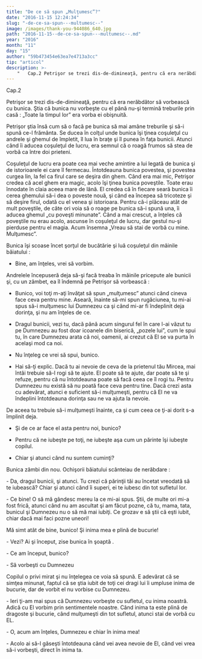 ```yaml
---
title: "De ce să spun „Mulţumesc”?"
date: "2016-11-15 12:24:34"
slug: "-de-ce-sa-spun---multumesc--"
image: /images/thank-you-944086_640.jpg
path: "2016-11-15--de-ce-sa-spun---multumesc--.md"
year: "2016"
month: "11"
day: "15"
author: "59b473454e63ea7e4713a3cc"
tip: "articol"
description: >-
    "   Cap.2 Petrişor se trezi dis-de-dimineaţă, pentru că era nerăbdător să vorbească cu bunica.  Ştia că bunica nu vorbeşte cu el până nu-şi termină treburile prin casă   „Toate la timpul lor” era vorb"
---
```

<div class="kg-card-markdown"><p dir="ltr">   Cap.2</p>
<p dir="ltr"> Petrişor se trezi dis-de-dimineaţă, pentru că era nerăbdător să vorbească cu bunica.  Ştia că bunica nu vorbeşte cu el până nu-şi termină treburile prin casă : „Toate la timpul lor” era vorba ei obişnuită.</p>
<p dir="ltr">    Petrişor ştia însă cum să o facă pe bunica să mai amâne treburile şi să-i spună ce-l frământa. Se ducea în colţul unde bunica îşi ţinea coşuleţul cu andrele şi ghemul de împletit, îl lua în braţe şi îl punea în faţa bunicii. Atunci când îi aducea coşuleţul de lucru, era semnul că o roagă frumos să stea de vorbă ca între doi  prieteni.</p>
<p dir="ltr">Coşuleţul de lucru era poate cea mai veche amintire a lui legată de bunica şi de istorioarele ei care îl fermecau. Întotdeauna bunica povestea, şi povestea curgea lin, la fel ca firul care se deşira din ghem. Când era mai mic,  Petrişor credea că acel ghem era magic, acolo îşi ţinea bunica poveştile. Toate erau înnodate în claia aceea mare de lână. El credea că în fiecare seară bunica îi cerea ghemului să-i dea o poveste nouă, şi când ea începea să tricoteze şi să deşire firul, odată cu el venea şi istorioara. Pentru că-i plăceau atât de mult poveştile, de câte ori voia să o roage pe bunica să-i spună una,  îi aducea ghemul „cu poveşti minunate”. Când a mai crescut, a înţeles că poveştile nu erau acolo, ascunse în coşuleţul de lucru, dar gestul nu-şi pierduse pentru el magia. Acum însemna     „Vreau să stai de vorbă cu mine. Mulţumesc”.</p>
<p dir="ltr">    Bunica îşi scoase încet şorţul de bucătărie şi luă coşuleţul din mâinile băiatului :</p>
<ul><li dir="ltr">
<p dir="ltr">Bine, am înţeles, vrei să vorbim.</p>
</li>
</ul><p dir="ltr">Andrelele începuseră deja să-şi facă treaba în mâinile pricepute ale bunicii şi, cu un zâmbet, ea îl îndemnă pe Petrişor să vorbească :</p>
<ul><li dir="ltr">
<p dir="ltr">Bunico, voi toţi m-aţi învăţat să spun „mulţumesc” atunci când cineva face ceva pentru mine. Aseară, înainte să-mi spun rugăciunea, tu mi-ai spus să-i mulţumesc lui Dumnezeu ca şi când mi-ar fi îndeplinit deja dorinţa, şi nu am înţeles de ce.</p>
</li>
<li dir="ltr">
<p dir="ltr">Dragul bunicii, vezi tu, dacă până acum singurul fel în care l-ai văzut tu pe  Dumnezeu au fost doar icoanele din biserică, „pozele lui”, cum le spui tu,  în care Dumnezeu arata că noi, oamenii, ai crezut că El se va purta în acelaşi mod ca noi.</p>
</li>
<li dir="ltr">
<p dir="ltr">Nu înţeleg ce vrei să spui, bunico.</p>
</li>
<li dir="ltr">
<p dir="ltr">Hai să-ţi explic. Dacă tu ai nevoie de ceva de la prietenul tău  Mircea, mai întâi trebuie să-l rogi să te ajute. El poate să te ajute, dar poate să te şi refuze, pentru că nu întotdeauna poate să facă ceea  ce îl rogi tu. Pentru Dumnezeu nu există să nu poată face ceva pentru tine. Dacă crezi  asta cu adevărat, atunci e suficient să-i mulţumeşti, pentru că El ne va îndeplini întotdeauna dorinţa sau ne va ajuta la nevoie.</p>
</li>
</ul><p dir="ltr">De aceea tu trebuie să-i mulţumeşti înainte, ca şi cum ceea ce ţi-ai dorit s-a împlinit deja.</p>
<ul><li dir="ltr">
<p dir="ltr">Şi de ce ar face el asta pentru noi, bunico?</p>
</li>
<li dir="ltr">
<p dir="ltr">Pentru că ne iubeşte pe toţi, ne iubeşte aşa cum un părinte îşi iubeşte copilul.</p>
</li>
<li dir="ltr">
<p dir="ltr">Chiar şi atunci când nu suntem cuminţi?</p>
</li>
</ul><p dir="ltr">Bunica zâmbi din nou. Ochişorii băiatului scânteiau de nerăbdare :</p>
<p dir="ltr">- Da, dragul bunicii, şi atunci. Tu crezi că părinţii tăi au încetat vreodată să te iubească? Chiar şi atunci când îi superi, ei te iubesc din tot sufletul lor.</p>
<p dir="ltr">     - Ce bine! O să mă gândesc mereu la ce mi-ai spus. Ştii, de multe ori mi-a fost frică, atunci când nu am ascultat şi am făcut pozne, că tu, mama, tata, bunicul şi Dumnezeu nu o să mă mai iubiţi. Ce grozav  e să ştii că eşti iubit, chiar dacă mai faci pozne uneori!</p>
<p dir="ltr">Mă simt atât de bine, bunico! Şi inima mea e plină de bucurie!</p>
<p dir="ltr">     - Vezi? Ai şi început, zise bunica în şoaptă .</p>
<p dir="ltr">      - Ce am început, bunico?</p>
<p dir="ltr">     - Să vorbeşti cu Dumnezeu</p>
<p> </p>
<p dir="ltr">Copilul o privi mirat şi nu înţelegea ce voia să spună. E adevărat că se simţea minunat, faptul că se ştia iubit de toţi cei dragi lui îi umpluse inima de bucurie, dar de vorbit el nu vorbise cu Dumnezeu.</p>
<p dir="ltr">-  Ieri ţi-am mai spus că Dumnezeu vorbeşte cu sufletul, cu inima noastră. Adică cu El vorbim prin sentimentele noastre. Când  inima ta este plină de dragoste şi bucurie, când mulţumeşti din tot sufletul, atunci stai de vorbă cu EL.</p>
<p dir="ltr">- O, acum am înţeles,  Dumnezeu e chiar în inima mea!</p>
<p dir="ltr">- Acolo ai să-l găseşti întotdeauna când vei avea nevoie de El, când vei vrea să-i vorbeşti, direct în inima ta.</p>
<p> </p>
</div>
    